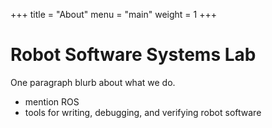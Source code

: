 +++
title = "About"
menu = "main"
weight = 1
+++

# Robot Software Systems Lab

One paragraph blurb about what we do.

* mention ROS
* tools for writing, debugging, and verifying robot software
